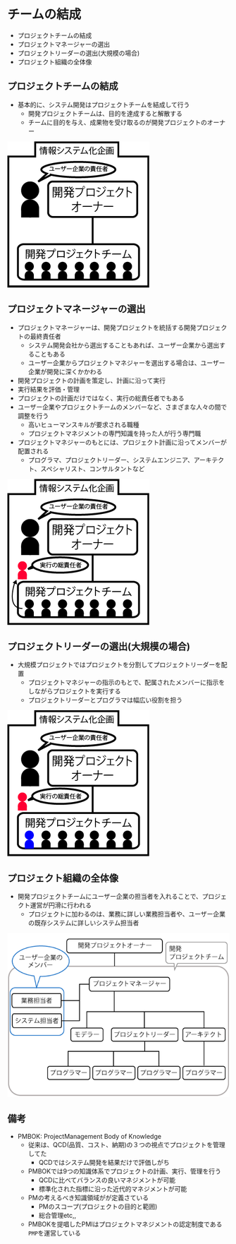 # チームの結成

* プロジェクトチームの結成
* プロジェクトマネージャーの選出
* プロジェクトリーダーの選出(大規模の場合)
* プロジェクト組織の全体像

## プロジェクトチームの結成

* 基本的に、システム開発はプロジェクトチームを結成して行う
    * 開発プロジェクトチームは、目的を達成すると解散する
    * チームに目的を与え、成果物を受け取るのが開発プロジェクトのオーナー
    
![チーム結成](image/2-7.gif)

## プロジェクトマネージャーの選出

* プロジェクトマネージャーは、開発プロジェクトを統括する開発プロジェクトの最終責任者
    * システム開発会社から選出することもあれば、ユーザー企業から選出することもある
    * ユーザー企業からプロジェクトマネジャーを選出する場合は、ユーザー企業が開発に深くかかわる
* 開発プロジェクトの計画を策定し、計画に沿って実行
* 実行結果を評価・管理
* プロジェクトの計画だけではなく、実行の総責任者でもある
* ユーザー企業やプロジェクトチームのメンバーなど、さまざまな人々の間で調整を行う
    * 高いヒューマンスキルが要求される職種
    * プロジェクトマネジメントの専門知識を持った人が行う専門職
* プロジェクトマネジャーのもとには、プロジェクト計画に沿ってメンバーが配置される
    * プログラマ、プロジェクトリーダー、システムエンジニア、アーキテクト、スペシャリスト、コンサルタントなど

![プロジェクトマネージャーの選出](image/2-7-3.png)

## プロジェクトリーダーの選出(大規模の場合)

* 大規模プロジェクトではプロジェクトを分割してプロジェクトリーダーを配置
    * プロジェクトマネジャーの指示のもとで、配属されたメンバーに指示をしながらプロジェクトを実行する
    * プロジェクトリーダーとプログラマは幅広い役割を担う

![プロジェクトリーダーの選出](image/2-7-4.png)

## プロジェクト組織の全体像

* 開発プロジェクトチームにユーザー企業の担当者を入れることで、プロジェクト運営が円滑に行われる
    * プロジェクトに加わるのは、業務に詳しい業務担当者や、ユーザー企業の既存システムに詳しいシステム担当者

![プロジェクト組織の全体像](image/2-8.png)

## 備考

* PMBOK: ProjectManagement Body of Knowledge
    * 従来は、QCD(品質、コスト、納期)の３つの視点でプロジェクトを管理してた
        * QCDではシステム開発を結果だけで評価しがち
    * PMBOKでは9つの知識体系でプロジェクトの計画、実行、管理を行う
        * QCDに比べてバランスの良いマネジメントが可能
        * 標準化された指標に沿った近代的マネジメントが可能
    * PMの考えるべき知識領域がが定義さている
        * PMのスコープ(プロジェクトの目的と範囲)
        * 総合管理etc,,
    * PMBOKを提唱したPMIはプロジェクトマネジメントの認定制度である`PMP`を運営している
    